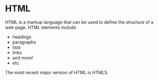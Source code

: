 # HTML

HTML is a markup language that can be used to define the structure of a web page. HTML elements include

- headings
- paragraphs
- lists
- links
- and more!
- etc

The most recent major version of HTML is HTML5.
